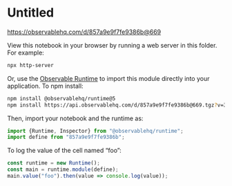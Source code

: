 # Untitled

https://observablehq.com/d/857a9e9f7fe9386b@669

View this notebook in your browser by running a web server in this folder. For
example:

~~~sh
npx http-server
~~~

Or, use the [Observable Runtime](https://github.com/observablehq/runtime) to
import this module directly into your application. To npm install:

~~~sh
npm install @observablehq/runtime@5
npm install https://api.observablehq.com/d/857a9e9f7fe9386b@669.tgz?v=3
~~~

Then, import your notebook and the runtime as:

~~~js
import {Runtime, Inspector} from "@observablehq/runtime";
import define from "857a9e9f7fe9386b";
~~~

To log the value of the cell named “foo”:

~~~js
const runtime = new Runtime();
const main = runtime.module(define);
main.value("foo").then(value => console.log(value));
~~~
